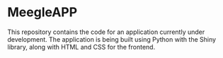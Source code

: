 # MeegleAPP
This repository contains the code for an application currently under development. The application is being built using Python with the Shiny library, along with HTML and CSS for the frontend.
